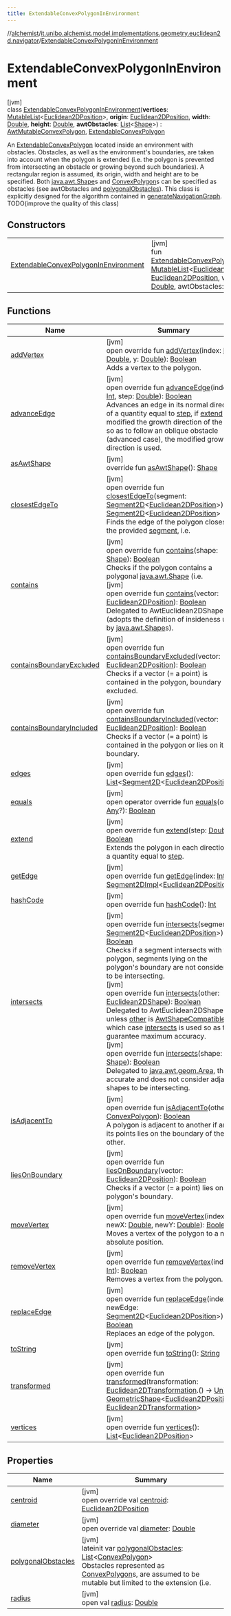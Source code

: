 ```yaml
---
title: ExtendableConvexPolygonInEnvironment
---
```

//[alchemist](../../../index.html)/[it.unibo.alchemist.model.implementations.geometry.euclidean2d.navigator](../index.html)/[ExtendableConvexPolygonInEnvironment](index.html)



# ExtendableConvexPolygonInEnvironment



[jvm]\
class [ExtendableConvexPolygonInEnvironment](index.html)(**vertices**: [MutableList](https://kotlinlang.org/api/latest/jvm/stdlib/kotlin.collections/-mutable-list/index.html)<[Euclidean2DPosition](../../it.unibo.alchemist.model.implementations.positions/-euclidean2-d-position/index.html)>, **origin**: [Euclidean2DPosition](../../it.unibo.alchemist.model.implementations.positions/-euclidean2-d-position/index.html), **width**: [Double](https://kotlinlang.org/api/latest/jvm/stdlib/kotlin/-double/index.html), **height**: [Double](https://kotlinlang.org/api/latest/jvm/stdlib/kotlin/-double/index.html), **awtObstacles**: [List](https://kotlinlang.org/api/latest/jvm/stdlib/kotlin.collections/-list/index.html)<[Shape](https://docs.oracle.com/javase/8/docs/api/java/awt/Shape.html)>) : [AwtMutableConvexPolygon](../../it.unibo.alchemist.model.implementations.geometry.euclidean2d/-awt-mutable-convex-polygon/index.html), [ExtendableConvexPolygon](../../it.unibo.alchemist.model.interfaces.geometry.euclidean2d.navigator/-extendable-convex-polygon/index.html)

An [ExtendableConvexPolygon](../../it.unibo.alchemist.model.interfaces.geometry.euclidean2d.navigator/-extendable-convex-polygon/index.html) located inside an environment with obstacles. Obstacles, as well as the environment's boundaries, are taken into account when the polygon is extended (i.e. the polygon is prevented from intersecting an obstacle or growing beyond such boundaries). A rectangular region is assumed, its origin, width and height are to be specified. Both [java.awt.Shape](https://docs.oracle.com/javase/8/docs/api/java/awt/Shape.html)s and [ConvexPolygon](../../it.unibo.alchemist.model.interfaces.geometry.euclidean2d/-convex-polygon/index.html)s can be specified as obstacles (see awtObstacles and [polygonalObstacles](polygonal-obstacles.html)). This class is explicitly designed for the algorithm contained in [generateNavigationGraph](../generate-navigation-graph.html). TODO(improve the quality of this class)



## Constructors


| | |
|---|---|
| [ExtendableConvexPolygonInEnvironment](-extendable-convex-polygon-in-environment.html) | [jvm]<br>fun [ExtendableConvexPolygonInEnvironment](-extendable-convex-polygon-in-environment.html)(vertices: [MutableList](https://kotlinlang.org/api/latest/jvm/stdlib/kotlin.collections/-mutable-list/index.html)<[Euclidean2DPosition](../../it.unibo.alchemist.model.implementations.positions/-euclidean2-d-position/index.html)>, origin: [Euclidean2DPosition](../../it.unibo.alchemist.model.implementations.positions/-euclidean2-d-position/index.html), width: [Double](https://kotlinlang.org/api/latest/jvm/stdlib/kotlin/-double/index.html), height: [Double](https://kotlinlang.org/api/latest/jvm/stdlib/kotlin/-double/index.html), awtObstacles: [List](https://kotlinlang.org/api/latest/jvm/stdlib/kotlin.collections/-list/index.html)<[Shape](https://docs.oracle.com/javase/8/docs/api/java/awt/Shape.html)>) |


## Functions


| Name | Summary |
|---|---|
| [addVertex](add-vertex.html) | [jvm]<br>open override fun [addVertex](add-vertex.html)(index: [Int](https://kotlinlang.org/api/latest/jvm/stdlib/kotlin/-int/index.html), x: [Double](https://kotlinlang.org/api/latest/jvm/stdlib/kotlin/-double/index.html), y: [Double](https://kotlinlang.org/api/latest/jvm/stdlib/kotlin/-double/index.html)): [Boolean](https://kotlinlang.org/api/latest/jvm/stdlib/kotlin/-boolean/index.html)<br>Adds a vertex to the polygon. |
| [advanceEdge](advance-edge.html) | [jvm]<br>open override fun [advanceEdge](advance-edge.html)(index: [Int](https://kotlinlang.org/api/latest/jvm/stdlib/kotlin/-int/index.html), step: [Double](https://kotlinlang.org/api/latest/jvm/stdlib/kotlin/-double/index.html)): [Boolean](https://kotlinlang.org/api/latest/jvm/stdlib/kotlin/-boolean/index.html)<br>Advances an edge in its normal direction of a quantity equal to [step](advance-edge.html), if [extend](extend.html) has modified the growth direction of the edge so as to follow an oblique obstacle (advanced case), the modified growth direction is used. |
| [asAwtShape](../../it.unibo.alchemist.model.implementations.geometry.euclidean2d/-awt-mutable-convex-polygon/as-awt-shape.html) | [jvm]<br>override fun [asAwtShape](../../it.unibo.alchemist.model.implementations.geometry.euclidean2d/-awt-mutable-convex-polygon/as-awt-shape.html)(): [Shape](https://docs.oracle.com/javase/8/docs/api/java/awt/Shape.html) |
| [closestEdgeTo](../../it.unibo.alchemist.model.implementations.geometry.euclidean2d/-abstract-convex-polygon/closest-edge-to.html) | [jvm]<br>open override fun [closestEdgeTo](../../it.unibo.alchemist.model.implementations.geometry.euclidean2d/-abstract-convex-polygon/closest-edge-to.html)(segment: [Segment2D](../../it.unibo.alchemist.model.interfaces.geometry.euclidean2d/-segment2-d/index.html)<[Euclidean2DPosition](../../it.unibo.alchemist.model.implementations.positions/-euclidean2-d-position/index.html)>): [Segment2D](../../it.unibo.alchemist.model.interfaces.geometry.euclidean2d/-segment2-d/index.html)<[Euclidean2DPosition](../../it.unibo.alchemist.model.implementations.positions/-euclidean2-d-position/index.html)><br>Finds the edge of the polygon closest to the provided [segment](../../it.unibo.alchemist.model.implementations.geometry.euclidean2d/-abstract-convex-polygon/closest-edge-to.html), i.e. |
| [contains](../../it.unibo.alchemist.model.implementations.geometry.euclidean2d/-abstract-convex-polygon/contains.html) | [jvm]<br>open override fun [contains](../../it.unibo.alchemist.model.implementations.geometry.euclidean2d/-abstract-convex-polygon/contains.html)(shape: [Shape](https://docs.oracle.com/javase/8/docs/api/java/awt/Shape.html)): [Boolean](https://kotlinlang.org/api/latest/jvm/stdlib/kotlin/-boolean/index.html)<br>Checks if the polygon contains a polygonal [java.awt.Shape](https://docs.oracle.com/javase/8/docs/api/java/awt/Shape.html) (i.e.<br>[jvm]<br>open override fun [contains](../../it.unibo.alchemist.model.implementations.geometry.euclidean2d/-awt-mutable-convex-polygon/contains.html)(vector: [Euclidean2DPosition](../../it.unibo.alchemist.model.implementations.positions/-euclidean2-d-position/index.html)): [Boolean](https://kotlinlang.org/api/latest/jvm/stdlib/kotlin/-boolean/index.html)<br>Delegated to AwtEuclidean2DShape (adopts the definition of insideness used by [java.awt.Shape](https://docs.oracle.com/javase/8/docs/api/java/awt/Shape.html)s). |
| [containsBoundaryExcluded](../../it.unibo.alchemist.model.implementations.geometry.euclidean2d/-abstract-convex-polygon/contains-boundary-excluded.html) | [jvm]<br>open override fun [containsBoundaryExcluded](../../it.unibo.alchemist.model.implementations.geometry.euclidean2d/-abstract-convex-polygon/contains-boundary-excluded.html)(vector: [Euclidean2DPosition](../../it.unibo.alchemist.model.implementations.positions/-euclidean2-d-position/index.html)): [Boolean](https://kotlinlang.org/api/latest/jvm/stdlib/kotlin/-boolean/index.html)<br>Checks if a vector (= a point) is contained in the polygon, boundary excluded. |
| [containsBoundaryIncluded](../../it.unibo.alchemist.model.implementations.geometry.euclidean2d/-abstract-convex-polygon/contains-boundary-included.html) | [jvm]<br>open override fun [containsBoundaryIncluded](../../it.unibo.alchemist.model.implementations.geometry.euclidean2d/-abstract-convex-polygon/contains-boundary-included.html)(vector: [Euclidean2DPosition](../../it.unibo.alchemist.model.implementations.positions/-euclidean2-d-position/index.html)): [Boolean](https://kotlinlang.org/api/latest/jvm/stdlib/kotlin/-boolean/index.html)<br>Checks if a vector (= a point) is contained in the polygon or lies on its boundary. |
| [edges](../../it.unibo.alchemist.model.implementations.geometry.euclidean2d/-awt-mutable-convex-polygon/edges.html) | [jvm]<br>open override fun [edges](../../it.unibo.alchemist.model.implementations.geometry.euclidean2d/-awt-mutable-convex-polygon/edges.html)(): [List](https://kotlinlang.org/api/latest/jvm/stdlib/kotlin.collections/-list/index.html)<[Segment2D](../../it.unibo.alchemist.model.interfaces.geometry.euclidean2d/-segment2-d/index.html)<[Euclidean2DPosition](../../it.unibo.alchemist.model.implementations.positions/-euclidean2-d-position/index.html)>> |
| [equals](equals.html) | [jvm]<br>open operator override fun [equals](equals.html)(other: [Any](https://kotlinlang.org/api/latest/jvm/stdlib/kotlin/-any/index.html)?): [Boolean](https://kotlinlang.org/api/latest/jvm/stdlib/kotlin/-boolean/index.html) |
| [extend](extend.html) | [jvm]<br>open override fun [extend](extend.html)(step: [Double](https://kotlinlang.org/api/latest/jvm/stdlib/kotlin/-double/index.html)): [Boolean](https://kotlinlang.org/api/latest/jvm/stdlib/kotlin/-boolean/index.html)<br>Extends the polygon in each direction of a quantity equal to [step](extend.html). |
| [getEdge](../../it.unibo.alchemist.model.implementations.geometry.euclidean2d/-awt-mutable-convex-polygon/get-edge.html) | [jvm]<br>open override fun [getEdge](../../it.unibo.alchemist.model.implementations.geometry.euclidean2d/-awt-mutable-convex-polygon/get-edge.html)(index: [Int](https://kotlinlang.org/api/latest/jvm/stdlib/kotlin/-int/index.html)): [Segment2DImpl](../../it.unibo.alchemist.model.implementations.geometry.euclidean2d/-segment2-d-impl/index.html)<[Euclidean2DPosition](../../it.unibo.alchemist.model.implementations.positions/-euclidean2-d-position/index.html)> |
| [hashCode](hash-code.html) | [jvm]<br>open override fun [hashCode](hash-code.html)(): [Int](https://kotlinlang.org/api/latest/jvm/stdlib/kotlin/-int/index.html) |
| [intersects](../../it.unibo.alchemist.model.implementations.geometry.euclidean2d/-abstract-convex-polygon/intersects.html) | [jvm]<br>open override fun [intersects](../../it.unibo.alchemist.model.implementations.geometry.euclidean2d/-abstract-convex-polygon/intersects.html)(segment: [Segment2D](../../it.unibo.alchemist.model.interfaces.geometry.euclidean2d/-segment2-d/index.html)<[Euclidean2DPosition](../../it.unibo.alchemist.model.implementations.positions/-euclidean2-d-position/index.html)>): [Boolean](https://kotlinlang.org/api/latest/jvm/stdlib/kotlin/-boolean/index.html)<br>Checks if a segment intersects with the polygon, segments lying on the polygon's boundary are not considered to be intersecting.<br>[jvm]<br>open override fun [intersects](../../it.unibo.alchemist.model.implementations.geometry.euclidean2d/-awt-mutable-convex-polygon/intersects.html)(other: [Euclidean2DShape](../../it.unibo.alchemist.model.interfaces.geometry.euclidean2d/index.html#1496739300%2FClasslikes%2F-134779887)): [Boolean](https://kotlinlang.org/api/latest/jvm/stdlib/kotlin/-boolean/index.html)<br>Delegated to AwtEuclidean2DShape unless [other](../../it.unibo.alchemist.model.implementations.geometry.euclidean2d/-awt-mutable-convex-polygon/intersects.html) is [AwtShapeCompatible](../../it.unibo.alchemist.model.implementations.geometry/-awt-shape-compatible/index.html), in which case [intersects](../../it.unibo.alchemist.model.implementations.geometry.euclidean2d/-awt-mutable-convex-polygon/intersects.html) is used so as to guarantee maximum accuracy.<br>[jvm]<br>open override fun [intersects](../../it.unibo.alchemist.model.implementations.geometry.euclidean2d/-awt-mutable-convex-polygon/intersects.html)(shape: [Shape](https://docs.oracle.com/javase/8/docs/api/java/awt/Shape.html)): [Boolean](https://kotlinlang.org/api/latest/jvm/stdlib/kotlin/-boolean/index.html)<br>Delegated to [java.awt.geom.Area](https://docs.oracle.com/javase/8/docs/api/java/awt/geom/Area.html), this is accurate and does not consider adjacent shapes to be intersecting. |
| [isAdjacentTo](../../it.unibo.alchemist.model.implementations.geometry.euclidean2d/-abstract-convex-polygon/is-adjacent-to.html) | [jvm]<br>open override fun [isAdjacentTo](../../it.unibo.alchemist.model.implementations.geometry.euclidean2d/-abstract-convex-polygon/is-adjacent-to.html)(other: [ConvexPolygon](../../it.unibo.alchemist.model.interfaces.geometry.euclidean2d/-convex-polygon/index.html)): [Boolean](https://kotlinlang.org/api/latest/jvm/stdlib/kotlin/-boolean/index.html)<br>A polygon is adjacent to another if any of its points lies on the boundary of the other. |
| [liesOnBoundary](../../it.unibo.alchemist.model.implementations.geometry.euclidean2d/-abstract-convex-polygon/lies-on-boundary.html) | [jvm]<br>open override fun [liesOnBoundary](../../it.unibo.alchemist.model.implementations.geometry.euclidean2d/-abstract-convex-polygon/lies-on-boundary.html)(vector: [Euclidean2DPosition](../../it.unibo.alchemist.model.implementations.positions/-euclidean2-d-position/index.html)): [Boolean](https://kotlinlang.org/api/latest/jvm/stdlib/kotlin/-boolean/index.html)<br>Checks if a vector (= a point) lies on the polygon's boundary. |
| [moveVertex](move-vertex.html) | [jvm]<br>open override fun [moveVertex](move-vertex.html)(index: [Int](https://kotlinlang.org/api/latest/jvm/stdlib/kotlin/-int/index.html), newX: [Double](https://kotlinlang.org/api/latest/jvm/stdlib/kotlin/-double/index.html), newY: [Double](https://kotlinlang.org/api/latest/jvm/stdlib/kotlin/-double/index.html)): [Boolean](https://kotlinlang.org/api/latest/jvm/stdlib/kotlin/-boolean/index.html)<br>Moves a vertex of the polygon to a new absolute position. |
| [removeVertex](remove-vertex.html) | [jvm]<br>open override fun [removeVertex](remove-vertex.html)(index: [Int](https://kotlinlang.org/api/latest/jvm/stdlib/kotlin/-int/index.html)): [Boolean](https://kotlinlang.org/api/latest/jvm/stdlib/kotlin/-boolean/index.html)<br>Removes a vertex from the polygon. |
| [replaceEdge](replace-edge.html) | [jvm]<br>open override fun [replaceEdge](replace-edge.html)(index: [Int](https://kotlinlang.org/api/latest/jvm/stdlib/kotlin/-int/index.html), newEdge: [Segment2D](../../it.unibo.alchemist.model.interfaces.geometry.euclidean2d/-segment2-d/index.html)<[Euclidean2DPosition](../../it.unibo.alchemist.model.implementations.positions/-euclidean2-d-position/index.html)>): [Boolean](https://kotlinlang.org/api/latest/jvm/stdlib/kotlin/-boolean/index.html)<br>Replaces an edge of the polygon. |
| [toString](../../it.unibo.alchemist.model.implementations.geometry.euclidean2d/-abstract-convex-polygon/to-string.html) | [jvm]<br>open override fun [toString](../../it.unibo.alchemist.model.implementations.geometry.euclidean2d/-abstract-convex-polygon/to-string.html)(): [String](https://kotlinlang.org/api/latest/jvm/stdlib/kotlin/-string/index.html) |
| [transformed](../../it.unibo.alchemist.model.implementations.geometry.euclidean2d/-awt-mutable-convex-polygon/transformed.html) | [jvm]<br>open override fun [transformed](../../it.unibo.alchemist.model.implementations.geometry.euclidean2d/-awt-mutable-convex-polygon/transformed.html)(transformation: [Euclidean2DTransformation](../../it.unibo.alchemist.model.interfaces.geometry.euclidean2d/-euclidean2-d-transformation/index.html).() -> [Unit](https://kotlinlang.org/api/latest/jvm/stdlib/kotlin/-unit/index.html)): [GeometricShape](../../it.unibo.alchemist.model.interfaces.geometry/-geometric-shape/index.html)<[Euclidean2DPosition](../../it.unibo.alchemist.model.implementations.positions/-euclidean2-d-position/index.html), [Euclidean2DTransformation](../../it.unibo.alchemist.model.interfaces.geometry.euclidean2d/-euclidean2-d-transformation/index.html)> |
| [vertices](../../it.unibo.alchemist.model.implementations.geometry.euclidean2d/-awt-mutable-convex-polygon/vertices.html) | [jvm]<br>open override fun [vertices](../../it.unibo.alchemist.model.implementations.geometry.euclidean2d/-awt-mutable-convex-polygon/vertices.html)(): [List](https://kotlinlang.org/api/latest/jvm/stdlib/kotlin.collections/-list/index.html)<[Euclidean2DPosition](../../it.unibo.alchemist.model.implementations.positions/-euclidean2-d-position/index.html)> |


## Properties


| Name | Summary |
|---|---|
| [centroid](index.html#-42763123%2FProperties%2F-134779887) | [jvm]<br>open override val [centroid](index.html#-42763123%2FProperties%2F-134779887): [Euclidean2DPosition](../../it.unibo.alchemist.model.implementations.positions/-euclidean2-d-position/index.html) |
| [diameter](index.html#1462120032%2FProperties%2F-134779887) | [jvm]<br>open override val [diameter](index.html#1462120032%2FProperties%2F-134779887): [Double](https://kotlinlang.org/api/latest/jvm/stdlib/kotlin/-double/index.html) |
| [polygonalObstacles](polygonal-obstacles.html) | [jvm]<br>lateinit var [polygonalObstacles](polygonal-obstacles.html): [List](https://kotlinlang.org/api/latest/jvm/stdlib/kotlin.collections/-list/index.html)<[ConvexPolygon](../../it.unibo.alchemist.model.interfaces.geometry.euclidean2d/-convex-polygon/index.html)><br>Obstacles represented as [ConvexPolygon](../../it.unibo.alchemist.model.interfaces.geometry.euclidean2d/-convex-polygon/index.html)s, are assumed to be mutable but limited to the extension (i.e. |
| [radius](index.html#-1325966853%2FProperties%2F-134779887) | [jvm]<br>open val [radius](index.html#-1325966853%2FProperties%2F-134779887): [Double](https://kotlinlang.org/api/latest/jvm/stdlib/kotlin/-double/index.html) |

